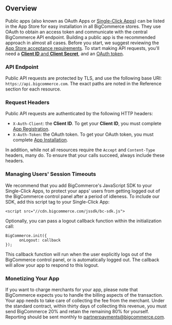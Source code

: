 ## Overview 

Public apps (also known as OAuth Apps or [Single-Click Apps](https://www.bigcommerce.com/single-click-apps/)) can be listed in the App Store for easy installation in all BigCommerce stores. They use OAuth to obtain an access token and communicate with the central BigCommerce API endpoint. Building a public app is the recommended approach in almost all cases. Before you start, we suggest reviewing the [App Store acceptance requirements](#approval-requirements). To start making API requests, you'll need a [**Client ID** and **Client Secret**](#registration), and an [OAuth token](#installation). 

### API Endpoint 

Public API requests are protected by TLS, and use the following base URI: `https://api.bigcommerce.com`. The exact paths are noted in the Reference section for each resource. 

### Request Headers 

Public API requests are authenticated by the following HTTP headers: 

* `X-Auth-Client`: the **Client ID**. To get your **Client ID**, you must complete [App Registration](#registration). 
* `X-Auth-Token`: the OAuth token. To get your OAuth token, you must complete [App Installation](#installation). 

In addition, while not all resources require the `Accept` and `Content-Type` headers, many do. To ensure that your calls succeed, always include these headers. 

### Managing Users' Session Timeouts 

We recommend that you add BigCommerce's JavaScript SDK to your Single-Click Apps, to protect your apps' users from getting logged out of the BigCommerce control panel after a period of idleness. To include our SDK, add this script tag to your Single-Click App: 

```
<script src="//cdn.bigcommerce.com/jssdk/bc-sdk.js">
```

Optionally, you can pass a logout callback function within the initialization call:

```
BigCommerce.init({
      onLogout: callback
});
```

This callback function will run when the user explicitly logs out of the BigCommerce control panel, or is automatically logged out. The callback will allow your app to respond to this logout.


### Monetizing Your App

If you want to charge merchants for your app, please note that BigCommerce expects you to handle the billing aspects of the transaction. Your app needs to take care of collecting the fee from the merchant. Under the standard contract, within thirty days of collecting this revenue, you must send BigCommerce 20% and retain the remaining 80% for yourself. Reporting should be sent monthly to <a href = "mailto:partnerpayments@bigcommerce.com">partnerpayments@bigcommerce.com</a>.